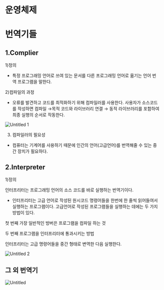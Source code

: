 # 운영체제

# 번역기들



## 1.Complier

1)정의

- 특정 프로그래밍 언어로 쓰여 있는 문서를 다른 프로그래밍 언어로 옮기는 언어 번역 프로그램을 말한다.

2)컴파일의 과정

- 오류를 발견하고 코드를 최적화하기 위해 컴파일러를 사용한다. 사용자가 소스코드를 작성하면 컴파일 →목적 코드와 라이브러리 연결 → 동적 라이브러리를 포함하여 최종 실행의 순서로 작동한다.

![Untitled 1](https://user-images.githubusercontent.com/56623911/132974101-24783ced-070b-4baf-8bbd-8b8b020bfe41.png)

3) 컴파일러의 필요성

- 컴퓨터는 기계어를 사용하기 때문에 인간의 언어(고급언어)를 번역해줄 수 있는 중간 장치가 필요하다.

## 2.Interpreter

1)정의

인터프리터는 프로그래밍 언어의 소스 코드를 바로 실행하는 번역기이다.

- 인터프리터는 고급 언어로 작성된 원시코드 명령어들을 한번에 한 줄씩 읽어들여서 실행하는 프로그램이다. 고급언어로 작성된 프로그램들을 실행하는 데에는 두 가지 방법이 있다.

첫 번째 가장 일반적인 방버은 프로그램을 컴파일 하는 것

두 번째 프로그램을 인터프리터에 통과시키는 방법

인터프리터는 고급 명령어들을 중간 형태로 변역한 다음 실행한다.

![Untitled 2](https://user-images.githubusercontent.com/56623911/132974104-ee72e04b-5cc3-46e7-910f-5731a87e74f7.png)



## 그 외 번역기

![Untitled](https://user-images.githubusercontent.com/56623911/132974094-2fb090f8-1cae-41d3-8351-b46185fdde14.png)
